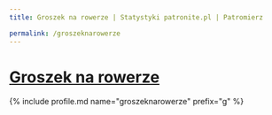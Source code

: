 ```yaml
---
title: Groszek na rowerze | Statystyki patronite.pl | Patromierz

permalink: /groszeknarowerze
---
```


# [Groszek na rowerze](https://patronite.pl/groszeknarowerze)

{% include profile.md name="groszeknarowerze" prefix="g" %}
